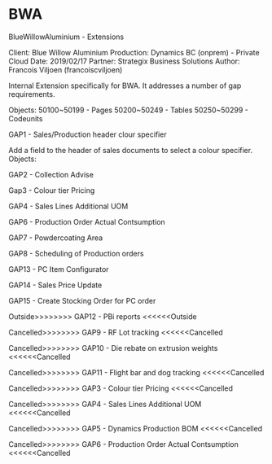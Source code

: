 # BWA
BlueWillowAluminium - Extensions

Client: Blue Willow Aluminium
Production: Dynamics BC (onprem) - Private Cloud
Date: 2019/02/17
Partner: Strategix Business Solutions
Author: Francois Viljoen (francoiscviljoen)

Internal Extension specifically for BWA. It addresses a number of gap requirements.

Objects:
50100~50199 - Pages
50200~50249 - Tables
50250~50299 - Codeunits


GAP1 - Sales/Production header clour specifier

  Add a field to the header of sales documents to select a colour specifier.
  Objects:

GAP2 - Collection Advise

Gap3 - Colour tier Pricing

GAP4 - Sales Lines Additional UOM

GAP6 - Production Order Actual Contsumption

GAP7 - Powdercoating Area

GAP8 - Scheduling of Production orders

GAP13 - PC Item Configurator

GAP14 - Sales Price Update

GAP15 - Create Stocking Order for PC order


Outside>>>>>>>> GAP12 - PBi reports <<<<<<Outside

Cancelled>>>>>>>> GAP9 - RF Lot tracking <<<<<<Cancelled

Cancelled>>>>>>>> GAP10 - Die rebate on extrusion weights <<<<<<Cancelled

Cancelled>>>>>>>> GAP11 - Flight bar and dog tracking <<<<<<Cancelled

Cancelled>>>>>>>> GAP3 - Colour tier Pricing <<<<<<Cancelled

Cancelled>>>>>>>> GAP4 - Sales Lines Additional UOM <<<<<<Cancelled

Cancelled>>>>>>>> GAP5 - Dynamics Production BOM <<<<<<Cancelled

Cancelled>>>>>>>> GAP6 - Production Order Actual Contsumption <<<<<<Cancelled
